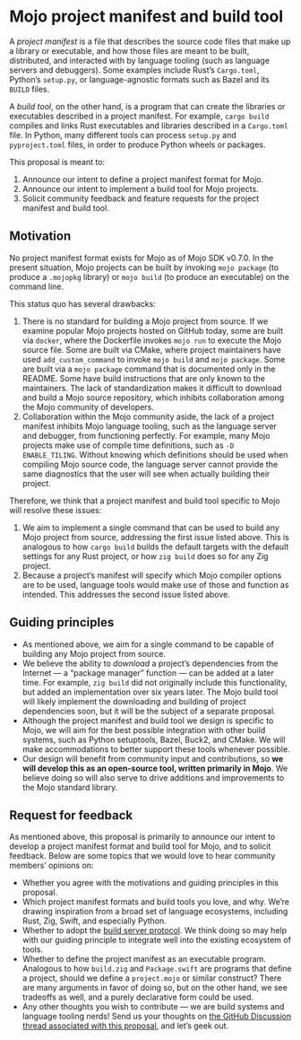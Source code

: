 # Mojo project manifest and build tool

A *project manifest* is a file that describes the source code files that make up
a library or executable, and how those files are meant to be built, distributed,
and interacted with by language tooling (such as language servers and
debuggers). Some examples include Rust’s `Cargo.toml`, Python’s `setup.py`, or
language-agnostic formats such as Bazel and its `BUILD` files.

A *build tool*, on the other hand, is a program that can create the libraries or
executables described in a project manifest. For example, `cargo build` compiles
and links Rust executables and libraries described in a `Cargo.toml` file. In
Python, many different tools can process `setup.py` and `pyproject.toml` files,
in order to produce Python wheels or packages.

This proposal is meant to:

1. Announce our intent to define a project manifest format for Mojo.
2. Announce our intent to implement a build tool for Mojo projects.
3. Solicit community feedback and feature requests for the project manifest and
   build tool.

## Motivation

No project manifest format exists for Mojo as of Mojo SDK v0.7.0. In the present
situation, Mojo projects can be built by invoking `mojo package` (to produce a
`.mojopkg` library) or `mojo build` (to produce an executable) on the command
line.

This status quo has several drawbacks:

1. There is no standard for building a Mojo project from source. If we examine
   popular Mojo projects hosted on GitHub today, some are built via `docker`,
   where the Dockerfile invokes `mojo run` to execute the Mojo source file. Some
   are built via CMake, where project maintainers have used `add_custom_command`
   to invoke `mojo build` and `mojo package`. Some are built via a
   `mojo package` command that is documented only in the README. Some have build
   instructions that are only known to the maintainers. The lack of
   standardization makes it difficult to download and build a Mojo source
   repository, which inhibits collaboration among the Mojo community of
   developers.
2. Collaboration within the Mojo community aside, the lack of a project manifest
   inhibits Mojo language tooling, such as the language server and debugger,
   from functioning perfectly. For example, many Mojo projects make use of
   compile time definitions, such as `-D ENABLE_TILING`. Without knowing which
   definitions should be used when compiling Mojo source code, the language
   server cannot provide the same diagnostics that the user will see when
   actually building their project.

Therefore, we think that a project manifest and build tool specific to Mojo will
resolve these issues:

1. We aim to implement a single command that can be used to build any Mojo
   project from source, addressing the first issue listed above. This is
   analogous to how `cargo build` builds the default targets with the default
   settings for any Rust project, or how `zig build` does so for any Zig
   project.
2. Because a project’s manifest will specify which Mojo compiler options are to
   be used, language tools would make use of those and function as intended.
   This addresses the second issue listed above.

## Guiding principles

- As mentioned above, we aim for a single command to be capable of building any
  Mojo project from source.
- We believe the ability to *download* a project’s dependencies from the
  Internet — a “package manager” function — can be added at a later time. For
  example, `zig build` did not originally include this functionality, but added
  an implementation over six years later. The Mojo build tool will likely
  implement the downloading and building of project dependencies soon, but it
  will be the subject of a separate proposal.
- Although the project manifest and build tool we design is specific to Mojo, we
  will aim for the best possible integration with other build systems, such as
  Python setuptools, Bazel, Buck2, and CMake. We will make accommodations to
  better support these tools whenever possible.
- Our design will benefit from community input and contributions, so **we will
  develop this as an open-source tool, written primarily in Mojo**. We believe
  doing so will also serve to drive additions and improvements to the Mojo
  standard library.

## Request for feedback

As mentioned above, this proposal is primarily to announce our intent to develop
a project manifest format and build tool for Mojo, and to solicit feedback.
Below are some topics that we would love to hear community members’ opinions on:

- Whether you agree with the motivations and guiding principles in this
  proposal.
- Which project manifest formats and build tools you love, and why. We’re
  drawing inspiration from a broad set of language ecosystems, including Rust,
  Zig, Swift, and especially Python.
- Whether to adopt the [build server
  protocol](https://build-server-protocol.github.io). We think doing so may help
  with our guiding principle to integrate well into the existing ecosystem of
  tools.
- Whether to define the project manifest as an executable program. Analogous to
  how `build.zig` and `Package.swift` are programs that define a project, should
  we define a `project.mojo` or similar construct? There are many arguments in
  favor of doing so, but on the other hand, we see tradeoffs as well, and a
  purely declarative form could be used.
- Any other thoughts you wish to contribute — we are build systems and language
  tooling nerds! Send us your thoughts on [the GitHub Discussion thread
  associated with this
  proposal](https://github.com/modularml/mojo/discussions/1785), and let’s geek
  out.
